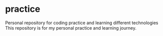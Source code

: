 # practice
Personal repository for coding practice and learning different technologies
This repository is for my personal practice and learning journey.
